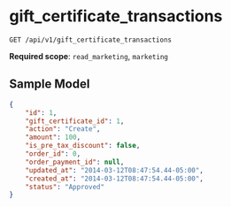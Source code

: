 gift_certificate_transactions
=============================

```shell
GET /api/v1/gift_certificate_transactions
```

**Required scope**: `read_marketing`, `marketing`

Sample Model
------------

```json
{
	"id": 1,
	"gift_certificate_id": 1,
	"action": "Create",
	"amount": 100,
	"is_pre_tax_discount": false,
	"order_id": 0,
	"order_payment_id": null,
	"updated_at": "2014-03-12T08:47:54.44-05:00",
	"created_at": "2014-03-12T08:47:54.44-05:00",
	"status": "Approved"
}
```